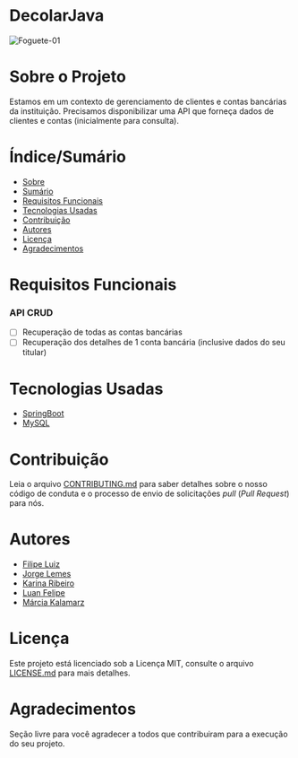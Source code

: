 # DecolarJava


<!-- ![Capa do Projeto](https://picsum.photos/850/280) -->
![Foguete-01](https://user-images.githubusercontent.com/8229421/147270372-0b71d98a-d0d2-46ee-9b9a-c263283f58ef.jpg)

# Sobre o Projeto

Estamos em um contexto de gerenciamento de clientes e contas bancárias da instituição.
Precisamos disponibilizar uma API que forneça dados de clientes e contas (inicialmente para
consulta).

# Índice/Sumário

* [Sobre](#sobre-o-projeto)
* [Sumário](#índice/sumário)
* [Requisitos Funcionais](#requisitos-funcionais)
* [Tecnologias Usadas](#tecnologias-usadas)
* [Contribuição](#contribuição)
* [Autores](#autores)
* [Licença](#licença)
* [Agradecimentos](#agradecimentos)


# Requisitos Funcionais

### API CRUD

- [ ] Recuperação de todas as contas bancárias
- [ ] Recuperação dos detalhes de 1 conta bancária (inclusive dados do seu titular)

# Tecnologias Usadas

- [SpringBoot](https://spring.io/projects/spring-boot)
- [MySQL](https://www.mysql.com/)

# Contribuição

Leia o arquivo [CONTRIBUTING.md](CONTRIBUTING.md) para saber detalhes sobre o nosso código de conduta e o processo de envio de solicitações *pull* (*Pull Request*) para nós.

# Autores

- [Filipe Luiz](https://github.com/filipeluiz)
- [Jorge Lemes](https://github.com/jorgelemes)
- [Karina Ribeiro](https://github.com/karinasrib)
- [Luan Felipe](XXXX)
- [Márcia Kalamarz](https://github.com/mkalamarz1)

# Licença

Este projeto está licenciado sob a Licença MIT,  consulte o arquivo [LICENSE.md](LICENSE.md) para mais detalhes.

# Agradecimentos

Seção livre para você agradecer a todos que contribuiram para a execução do seu projeto.
